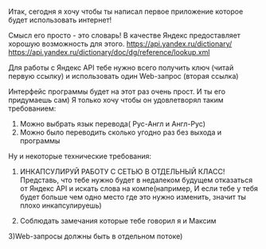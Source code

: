 Итак, сегодня я хочу чтобы ты написал первое приложение которое будет использовать интернет!

Смысл его просто - это словарь!
В качестве Яндекс предоставляет хорошую возможность для этого.
https://api.yandex.ru/dictionary/
https://api.yandex.ru/dictionary/doc/dg/reference/lookup.xml

Для работы с Яндекс API тебе нужно всего получить ключ (читай первую ссылку) и использовать один Web-запрос (вторая ссылка)

Интерфейс программы будет на этот раз очень прост. И ты его придумаешь сам) 
Я только хочу чтобы он удовлетворял таким требованием:
1) Можно выбрать язык перевода( Рус-Англ и Англ-Рус)
2) Можно было переводить сколько угодно раз без выхода и программы

Ну и некоторые технические требования:

1) ИНКАПСУЛИРУЙ РАБОТУ С СЕТЬЮ В ОТДЕЛЬНЫЙ КЛАСС!
Представь, что тебе нужно будет в недалеком будущем отказаться от Яндекс API и искать слова на компе(например, И если тебе у тебя будет больше чем одно место где это нужно изменить, значит ты плохо инкапсулируешь)

2) Соблюдать замечания которые тебе говорил я и Максим

3)Web-запросы должны быть в отдельном потоке)
